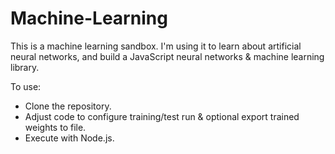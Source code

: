 # Machine-Learning

This is a machine learning sandbox. I'm using it to learn about artificial neural networks, and build a JavaScript neural networks & machine learning library.

To use:
- Clone the repository.
- Adjust code to configure training/test run & optional export trained weights to file.
- Execute with Node.js.
